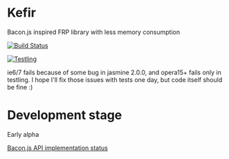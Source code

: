 # Kefir

Bacon.js inspired FRP library with less memory consumption

[![Build Status](https://travis-ci.org/pozadi/kefir.svg?branch=master)](https://travis-ci.org/pozadi/kefir)

[![Testling](https://ci.testling.com/pozadi/kefir.png)](https://ci.testling.com/pozadi/kefir)

ie6/7 fails because of some bug in jasmine 2.0.0, and opera15+ fails only in testling.
I hope I'll fix those issues with tests one day, but code itself should be fine :)

# Development stage

Early alpha

[Bacon.js API implementation status](https://github.com/pozadi/kefir/blob/master/bacon-api-impl-status.md)
